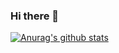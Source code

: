### Hi there 👋


[![Anurag's github stats](https://github-readme-stats.vercel.app/api?NaimSantos=anuraghazra)](https://github.com/anuraghazra/github-readme-stats)
